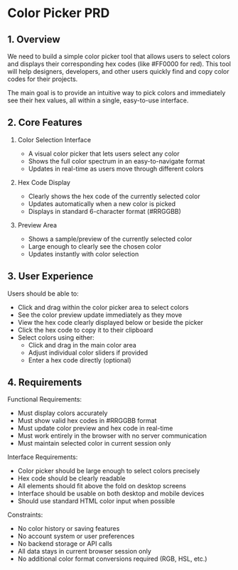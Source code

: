 # Color Picker PRD

## 1. Overview
We need to build a simple color picker tool that allows users to select colors and displays their corresponding hex codes (like #FF0000 for red). This tool will help designers, developers, and other users quickly find and copy color codes for their projects.

The main goal is to provide an intuitive way to pick colors and immediately see their hex values, all within a single, easy-to-use interface.

## 2. Core Features

1. Color Selection Interface
   - A visual color picker that lets users select any color
   - Shows the full color spectrum in an easy-to-navigate format
   - Updates in real-time as users move through different colors

2. Hex Code Display
   - Clearly shows the hex code of the currently selected color
   - Updates automatically when a new color is picked
   - Displays in standard 6-character format (#RRGGBB)

3. Preview Area
   - Shows a sample/preview of the currently selected color
   - Large enough to clearly see the chosen color
   - Updates instantly with color selection

## 3. User Experience

Users should be able to:
- Click and drag within the color picker area to select colors
- See the color preview update immediately as they move
- View the hex code clearly displayed below or beside the picker
- Click the hex code to copy it to their clipboard
- Select colors using either:
  * Click and drag in the main color area
  * Adjust individual color sliders if provided
  * Enter a hex code directly (optional)

## 4. Requirements

Functional Requirements:
- Must display colors accurately
- Must show valid hex codes in #RRGGBB format
- Must update color preview and hex code in real-time
- Must work entirely in the browser with no server communication
- Must maintain selected color in current session only

Interface Requirements:
- Color picker should be large enough to select colors precisely
- Hex code should be clearly readable
- All elements should fit above the fold on desktop screens
- Interface should be usable on both desktop and mobile devices
- Should use standard HTML color input when possible

Constraints:
- No color history or saving features
- No account system or user preferences
- No backend storage or API calls
- All data stays in current browser session only
- No additional color format conversions required (RGB, HSL, etc.)